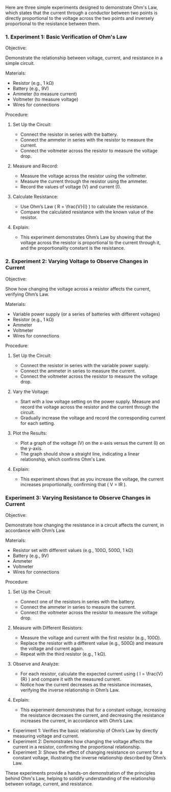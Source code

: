
Here are three simple experiments designed to demonstrate Ohm's Law, which states that the current through a conductor between two points is directly proportional to the voltage across the two points and inversely proportional to the resistance between them.

### 1. Experiment 1: Basic Verification of Ohm's Law

Objective:

Demonstrate the relationship between voltage, current, and resistance in a simple circuit.

Materials:

- Resistor (e.g., 1 kΩ)
- Battery (e.g., 9V)
- Ammeter (to measure current)
- Voltmeter (to measure voltage)
- Wires for connections

Procedure:
1. Set Up the Circuit:
   - Connect the resistor in series with the battery.
   - Connect the ammeter in series with the resistor to measure the current.
   - Connect the voltmeter across the resistor to measure the voltage drop.

2. Measure and Record:
   - Measure the voltage across the resistor using the voltmeter.
   - Measure the current through the resistor using the ammeter.
   - Record the values of voltage (V) and current (I).

3. Calculate Resistance:
   - Use Ohm’s Law \( R = \frac{V}{I} \) to calculate the resistance.
   - Compare the calculated resistance with the known value of the resistor.

4. Explain:
   - This experiment demonstrates Ohm’s Law by showing that the voltage across the resistor is proportional to the current through it, and the proportionality constant is the resistance.

### 2. Experiment 2: Varying Voltage to Observe Changes in Current

Objective:

Show how changing the voltage across a resistor affects the current, verifying Ohm’s Law.

Materials:
- Variable power supply (or a series of batteries with different voltages)
- Resistor (e.g., 1 kΩ)
- Ammeter
- Voltmeter
- Wires for connections

Procedure:
1. Set Up the Circuit:
   - Connect the resistor in series with the variable power supply.
   - Connect the ammeter in series to measure the current.
   - Connect the voltmeter across the resistor to measure the voltage drop.

2. Vary the Voltage:
   - Start with a low voltage setting on the power supply. Measure and record the voltage across the resistor and the current through the circuit.
   - Gradually increase the voltage and record the corresponding current for each setting.

3. Plot the Results:
   - Plot a graph of the voltage (V) on the x-axis versus the current (I) on the y-axis.
   - The graph should show a straight line, indicating a linear relationship, which confirms Ohm's Law.

4. Explain:
   - This experiment shows that as you increase the voltage, the current increases proportionally, confirming that \( V = IR \).

### Experiment 3: Varying Resistance to Observe Changes in Current

Objective:

Demonstrate how changing the resistance in a circuit affects the current, in accordance with Ohm’s Law.

Materials:

- Resistor set with different values (e.g., 100Ω, 500Ω, 1 kΩ)
- Battery (e.g., 9V)
- Ammeter
- Voltmeter
- Wires for connections

Procedure:

1. Set Up the Circuit:
   - Connect one of the resistors in series with the battery.
   - Connect the ammeter in series to measure the current.
   - Connect the voltmeter across the resistor to measure the voltage drop.

2. Measure with Different Resistors:
   - Measure the voltage and current with the first resistor (e.g., 100Ω).
   - Replace the resistor with a different value (e.g., 500Ω) and measure the voltage and current again.
   - Repeat with the third resistor (e.g., 1 kΩ).

3. Observe and Analyze:
   - For each resistor, calculate the expected current using \( I = \frac{V}{R} \) and compare it with the measured current.
   - Notice how the current decreases as the resistance increases, verifying the inverse relationship in Ohm’s Law.

4. Explain:
   - This experiment demonstrates that for a constant voltage, increasing the resistance decreases the current, and decreasing the resistance increases the current, in accordance with Ohm’s Law.

- Experiment 1: Verifies the basic relationship of Ohm’s Law by directly measuring voltage and current.
- Experiment 2: Demonstrates how changing the voltage affects the current in a resistor, confirming the proportional relationship.
- Experiment 3: Shows the effect of changing resistance on current for a constant voltage, illustrating the inverse relationship described by Ohm’s Law.

These experiments provide a hands-on demonstration of the principles behind Ohm's Law, helping to solidify understanding of the relationship between voltage, current, and resistance.
